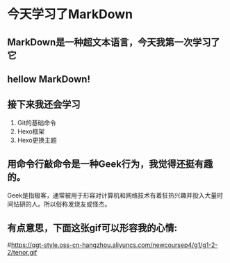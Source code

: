 # 今天学习了MarkDown 
## MarkDown是一种超文本语言，今天我第一次学习了它 
## hellow MarkDown! 
## 接下来我还会学习
1. Git的基础命令
2. Hexo框架
3. Hexo更换主题
## 用命令行敲命令是一种Geek行为，我觉得还挺有趣的。
Geek是指极客，通常被用于形容对计算机和网络技术有着狂热兴趣并投入大量时间钻研的人。所以俗称发烧友或怪杰。
## 有点意思，下面这张gif可以形容我的心情:
#https://qgt-style.oss-cn-hangzhou.aliyuncs.com/newcoursep4/g1/g1-2-2/tenor.gif
